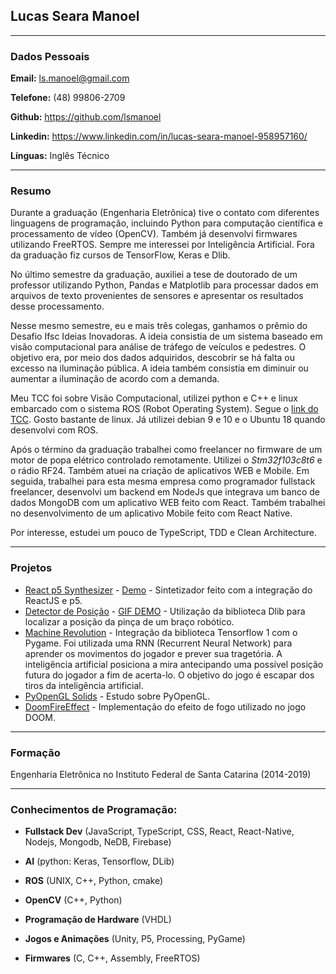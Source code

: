 ## Lucas Seara Manoel

---

### Dados Pessoais

**Email:** ls.manoel@gmail.com

**Telefone:** (48) 99806-2709

**Github:** <https://github.com/lsmanoel>

**Linkedin:** <https://www.linkedin.com/in/lucas-seara-manoel-958957160/>

**Línguas:** Inglês Técnico

---

### Resumo

Durante a graduação (Engenharia Eletrônica) tive o contato com diferentes linguagens de programação, incluindo Python para computação científica e processamento de vídeo (OpenCV). Também já desenvolvi firmwares utilizando FreeRTOS. Sempre me interessei por Inteligência Artificial. Fora da graduação fiz cursos de TensorFlow, Keras e Dlib.

No último semestre da graduação, auxiliei a tese de doutorado de um professor utilizando Python, Pandas e Matplotlib para processar dados em arquivos de texto provenientes de sensores e apresentar os resultados desse processamento.

Nesse mesmo semestre, eu e mais três colegas, ganhamos o prêmio do Desafio Ifsc Ideias Inovadoras. A ideia consistia de um sistema baseado em visão computacional para análise de tráfego de veículos e pedestres. O objetivo era, por meio dos dados adquiridos, descobrir se há falta ou excesso na iluminação pública. A ideia também consistia em diminuir ou aumentar a iluminação de acordo com a demanda.

Meu TCC foi sobre Visão Computacional, utilizei python e C++ e linux embarcado com o sistema ROS (Robot Operating System). Segue o [link do TCC](https://drive.google.com/file/d/1Ei1-eol5fQ9zp7CFsud-u0lzOeMOkwBS/view?usp=sharing). Gosto bastante de linux. Já utilizei debian 9 e 10 e o Ubuntu 18 quando desenvolvi com ROS.

Após o término da graduação trabalhei como freelancer no firmware de um motor de popa elétrico controlado remotamente. Utilizei o *Stm32f103c8t6* e o rádio RF24. Também atuei na criação de aplicativos WEB e Mobile. Em seguida, trabalhei para esta mesma empresa como programador fullstack freelancer, desenvolvi um backend em NodeJs que integrava um banco de dados MongoDB com um aplicativo WEB feito com React. Também trabalhei no desenvolvimento de um aplicativo Mobile feito com React Native. 

Por interesse, estudei um pouco de TypeScript, TDD e Clean Architecture.

---

### Projetos 

* [React p5 Synthesizer](https://github.com/lsmanoel/react_p5_synthesizer) - [Demo](https://react-p5-synthesizer.herokuapp.com/) - Sintetizador feito com a integração do ReactJS e p5.
* [Detector de Posição](https://github.com/lsmanoel/RobotSense_Dlib) - [GIF DEMO](https://github.com/lsmanoel/RobotSense_Dlib/blob/master/img/Peek%2026-08-2019%2018-50.gif) - Utilização da biblioteca Dlib para localizar a posição da pinça de um braço robótico.
* [Machine Revolution](https://github.com/lsmanoel/MachineRevolution) - Integração da biblioteca Tensorflow 1 com o Pygame. Foi utilizada uma RNN (Recurrent Neural Network) para aprender os movimentos do jogador e prever sua tragetória. A inteligência artificial posiciona a mira antecipando uma possível posição futura do jogador a fim de acerta-lo. O objetivo do jogo é escapar dos tiros da inteligência artificial.
* [PyOpenGL Solids](https://github.com/lsmanoel/PyOpenGL/tree/master/solids) - Estudo sobre PyOpenGL.
* [DoomFireEffect](https://github.com/lsmanoel/DoomFireEffect_ProcessingVersion) - Implementação do efeito de fogo utilizado no jogo DOOM.

---

### Formação

Engenharia Eletrônica no Instituto Federal de Santa Catarina (2014-2019)

---

### Conhecimentos de Programação:

* **Fullstack Dev** (JavaScript, TypeScript, CSS, React, React-Native, Nodejs, Mongodb, NeDB, Firebase)

* **AI** (python: Keras, Tensorflow, DLib)

* **ROS** (UNIX, C++, Python, cmake)

* **OpenCV** (C++, Python)

* **Programação de Hardware** (VHDL)

* **Jogos e Animações** (Unity, P5, Processing, PyGame)

* **Firmwares** (C, C++, Assembly, FreeRTOS)
